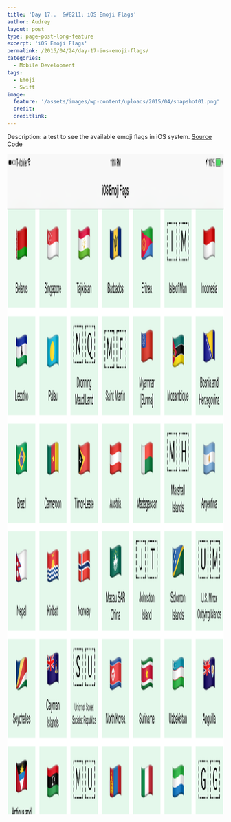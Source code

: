 ```yaml
---
title: 'Day 17..  &#8211; iOS Emoji Flags'
author: Audrey
layout: post
type: page-post-long-feature
excerpt: 'iOS Emoji Flags'
permalink: /2015/04/24/day-17-ios-emoji-flags/
categories:
  - Mobile Development
tags:
  - Emoji
  - Swift
image:
  feature: '/assets/images/wp-content/uploads/2015/04/snapshot01.png'
  credit: 
  creditlink: 
---
```

Description: a test to see the available emoji flags in iOS system. <a title="iOS Emoji Flags Swift" href="https://github.com/vidaaudrey/017-iOS-Emoji-Flags" target="_blank">Source Code</a>

[<img class="alignnone size-full wp-image-794" src="/assets/images/wp-content/uploads/2015/04/snapshot7.png" alt="snapshot" width="2048" height="1536" />][1]

 [1]: /assets/images/wp-content/uploads/2015/04/snapshot7.png